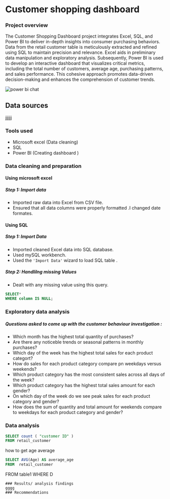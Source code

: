 # Customer shopping dashboard

### Project overview
The Customer Shopping Dashboard project integrates Excel, SQL, and Power BI to deliver in-depth insights into consumer purchasing behaviors. Data from the retail customer table is meticulously extracted and refined using SQL to maintain precision and relevance. Excel aids in preliminary data manipulation and exploratory analysis. Subsequently, Power BI is used to develop an interactive dashboard that visualizes critical metrics, including the total number of customers, average age, purchasing patterns, and sales performance. This cohesive approach promotes data-driven decision-making and enhances the comprehension of customer trends.


![power bi chat](https://github.com/Dimatymadiba/Customer-shopping-dashboard/assets/160989746/34dda12b-5138-4ec3-aa5e-f1d040627d39)


## Data sources
jjjjjj
### Tools used
- Microsoft excel (Data cleaning)
- SQL
- Power BI (Creating dashboard )
### Data cleaning and preparation
#### Using microsoft excel 
##### Step 1: Import data
- Imported raw data into Excel from CSV file.
- Ensured that all data columns were properly formatted .I changed date formates.

 #### Using SQL
##### Step 1: Import Data
- Imported cleaned Excel data into SQL database.
- Used mySQL workbench.
- Used the ```'Import Data'``` wizard to load SQL table .
  
##### Step 2: Handlilng missing Values
- Dealt with any missing value using this query.

 ```sql
 SELECT*
 WHERE column IS NULL;
  ```
  
### Exploratory data analysis
##### Questions asked to come up with the customer behaviour investigation :
- Which month has the highest total quantity of purchases?
- Are there any noticeble trends or seasonal patterns in monthly purchases?
- Which day of the week has the highest total sales for each product categort?
- How do sales for each product category compare pn weekdays versus weekends?
- Which product category has the most consistent sales across all days of the week?
- Which product category has the highest total sales amount for each gender?
- On which day of the week do we see peak sales for each product category and gender?
- How does the sum of quantity and total amount for weekends compare to weekdays for each product category and gender?
### Data analysis
```sql
SELECT count ( "customer ID" )
FROM retail_customer
```
how to get age average
```sql
SELECT AVG(Age) AS average_age
FROM  retail_customer
```
FROM table1
WHERE D
```
### Results/ analysis findings
gggg
### Recommendations
